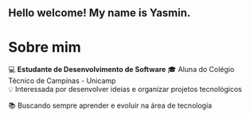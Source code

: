 ## Hello welcome! My name is Yasmin.
# Sobre mim

💻 **Estudante de Desenvolvimento de Software**
🎓 Aluna do Colégio Técnico de Campinas - Unicamp  
💡 Interessada por desenvolver ideias e organizar projetos tecnológicos

📚 Buscando sempre aprender e evoluir na área de tecnologia






